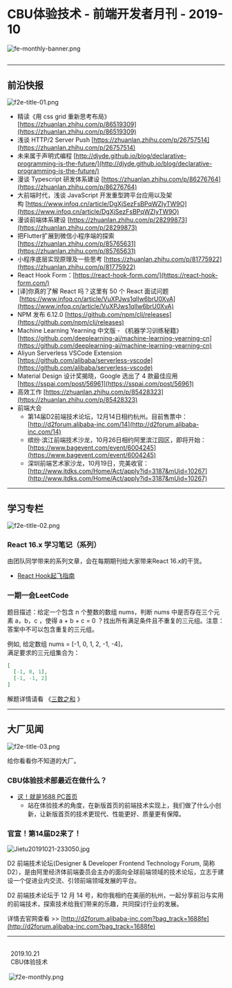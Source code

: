 # CBU体验技术 - 前端开发者月刊 - 2019-10

![fe-monthly-banner.png](https://cdn.nlark.com/yuque/0/2019/png/198542/1571708807486-f53ef2f2-c1a7-4d11-9315-1f6c9ae0f6e4.png#align=left&display=inline&height=1754&name=fe-monthly-banner.png&originHeight=1754&originWidth=3024&search=&size=2900697&status=done&width=3024)
<a name="Zgfq6"></a>
## 

---


<a name="nr27s"></a>
## 前沿快报
![f2e-title-01.png](https://cdn.nlark.com/yuque/0/2019/png/198542/1571708807506-736a365f-24e5-4aeb-85e2-89ae16fd1ecb.png#align=left&display=inline&height=336&name=f2e-title-01.png&originHeight=1250&originWidth=2505&search=&size=3472012&status=done&width=674)

- 精读《用 css grid 重新思考布局》 [https://zhuanlan.zhihu.com/p/86519309](https://zhuanlan.zhihu.com/p/86519309)
- 浅谈 HTTP/2 Server Push [https://zhuanlan.zhihu.com/p/26757514](https://zhuanlan.zhihu.com/p/26757514)
- 未来属于声明式编程 [http://djyde.github.io/blog/declarative-programming-is-the-future/](http://djyde.github.io/blog/declarative-programming-is-the-future/)
- 漫谈 Typescript 研发体系建设 [https://zhuanlan.zhihu.com/p/86276764](https://zhuanlan.zhihu.com/p/86276764)
- 大前端时代，浅谈 JavaScript 开发重型跨平台应用以及架构 [https://www.infoq.cn/article/DgXjSezFsBPqWZIyTW9O](https://www.infoq.cn/article/DgXjSezFsBPqWZIyTW9O)
- 漫谈前端体系建设 [https://zhuanlan.zhihu.com/p/28299873](https://zhuanlan.zhihu.com/p/28299873)
- 把Flutter扩展到微信小程序端的探索 [https://zhuanlan.zhihu.com/p/85765631](https://zhuanlan.zhihu.com/p/85765631)
- 小程序底层实现原理及一些思考 [https://zhuanlan.zhihu.com/p/81775922](https://zhuanlan.zhihu.com/p/81775922)
- React Hook Form：[https://react-hook-form.com/](https://react-hook-form.com/)
- [译]你真的了解 React 吗？这里有 50 个 React 面试问题  [https://www.infoq.cn/article/VuXPJws1qlIw6brU0XvA](https://www.infoq.cn/article/VuXPJws1qlIw6brU0XvA)
- NPM 发布 6.12.0 [https://github.com/npm/cli/releases](https://github.com/npm/cli/releases)
- Machine Learning Yearning 中文版 - 《机器学习训练秘籍》 [https://github.com/deeplearning-ai/machine-learning-yearning-cn](https://github.com/deeplearning-ai/machine-learning-yearning-cn)
- Aliyun Serverless VSCode Extension [https://github.com/alibaba/serverless-vscode](https://github.com/alibaba/serverless-vscode)
- Material Design 设计奖揭晓，Google 选出了 4 款最佳应用 [https://sspai.com/post/56961](https://sspai.com/post/56961)
- 高效工作 [https://zhuanlan.zhihu.com/p/85428323](https://zhuanlan.zhihu.com/p/85428323)
- 前端大会
  - 第14届D2前端技术论坛，12月14日相约杭州。目前售票中：[http://d2forum.alibaba-inc.com/14](http://d2forum.alibaba-inc.com/14)
  - 缤纷·滨江前端技术沙龙，10月26日相约阿里滨江园区，即将开始：[https://www.bagevent.com/event/6004245](https://www.bagevent.com/event/6004245)
  - 深圳前端艺术家沙龙，10月19日，完美收官：[http://www.itdks.com/Home/Act/apply?id=3187&mUid=10267](http://www.itdks.com/Home/Act/apply?id=3187&mUid=10267)




---


<a name="AI8F7"></a>
## 学习专栏
![f2e-title-02.png](https://cdn.nlark.com/yuque/0/2019/png/198542/1571708807542-9bf3a2c6-bfeb-4473-9935-f3ed4b4ec9e4.png#align=left&display=inline&height=335&name=f2e-title-02.png&originHeight=1004&originWidth=2006&search=&size=3284920&status=done&width=670)
<a name="LStpp"></a>
### 
<a name="dcz3Z"></a>
### React 16.x 学习笔记（系列）
由团队同学带来的系列文章，会在每期期刊给大家带来React 16.x的干货。

- [React Hook起飞指南](https://www.yuque.com/1688fe/articles/rctua0) 


<a name="7ZXsu"></a>
### 一期一会LeetCode
题目描述：给定一个包含 n 个整数的数组 nums，判断 nums 中是否存在三个元素 a，b，c ，使得 a + b + c = 0 ？找出所有满足条件且不重复的三元组。注意：答案中不可以包含重复的三元组。

例如, 给定数组 nums = [-1, 0, 1, 2, -1, -4]，<br />满足要求的三元组集合为：

```json
[
  [-1, 0, 1],
  [-1, -1, 2]
]
```

解题详情请看 《[三数之和](https://www.yuque.com/1688fe/articles/qm9ysw) 》

---


<a name="XyYMP"></a>
## 大厂见闻
![f2e-title-03.png](https://cdn.nlark.com/yuque/0/2019/png/198542/1571708807608-24348bae-1642-421f-8d09-17c18b120b77.png#align=left&display=inline&height=285&name=f2e-title-03.png&originHeight=818&originWidth=2000&search=&size=2466998&status=done&width=697)

给你看看你不知道的大厂。

<a name="WdibM"></a>
### CBU体验技术部最近在做什么？

- [这！就是1688 PC首页](https://zhuanlan.zhihu.com/p/85552721) 
  - 站在体验技术的角度，在新版首页的前端技术实现上，我们做了什么小创新，让新版首页的技术更现代、性能更好、质量更有保障。



<a name="qZJTD"></a>
### 官宣！第14届D2来了！
![Jietu20191021-233050.jpg](https://cdn.nlark.com/yuque/0/2019/jpeg/198542/1571708807511-80e3be56-d0c9-4e18-91f4-3a0424e71ab2.jpeg#align=left&display=inline&height=484&name=Jietu20191021-233050.jpg&originHeight=705&originWidth=811&search=&size=151683&status=done&width=557)

D2 前端技术论坛(Designer & Developer Frontend Technology Forum, 简称 D2），是由阿里经济体前端委员会主办的面向全球前端领域的技术论坛，立志于建设一个促进业内交流、引领前端领域发展的平台。

D2 前端技术论坛于 12 月 14 号，和你我相约在美丽的杭州，一起分享前沿与实用的前端技术，探索技术给我们带来的乐趣，共同探讨行业的发展。

详情去官网查看 >> [http://d2forum.alibaba-inc.com?bag_track=1688fe](http://d2forum.alibaba-inc.com?bag_track=1688fe)

---


<br />  2019.10.21<br />  CBU体验技术<br />
<br /> ![f2e-monthly.png](https://cdn.nlark.com/yuque/0/2019/png/198542/1571708807513-1ed62cb0-0856-44d4-a806-8c9eaf18c6a1.png#align=left&display=inline&height=113&name=f2e-monthly.png&originHeight=600&originWidth=800&search=&size=93776&status=done&width=150)
